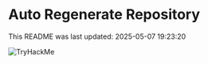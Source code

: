 # Auto Regenerate Repository

This README was last updated: 2025-05-07 19:23:20

 ![TryHackMe](https://tryhackme.com/badge/533634)